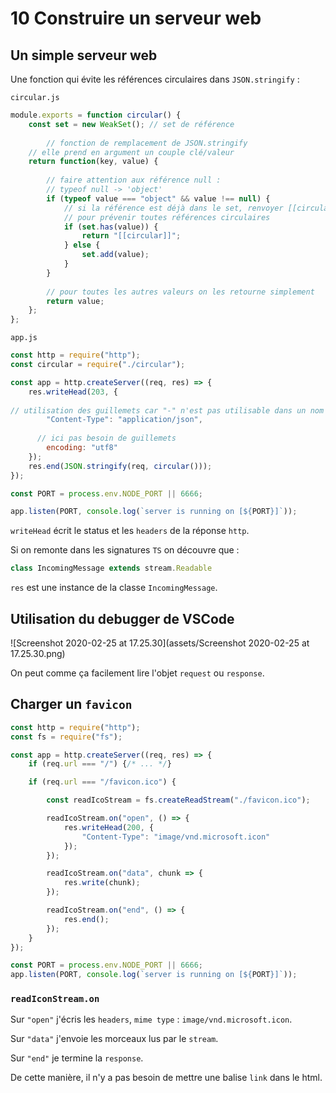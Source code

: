 # 10 Construire un serveur web

## Un simple serveur web

Une fonction qui évite les références circulaires dans `JSON.stringify` :

`circular.js`

```js
module.exports = function circular() {
    const set = new WeakSet(); // set de référence
  
		// fonction de remplacement de JSON.stringify
  	// elle prend en argument un couple clé/valeur
    return function(key, value) { 
      
      	// faire attention aux référence null :
      	// typeof null -> 'object'
        if (typeof value === "object" && value !== null) {
          	// si la référence est déjà dans le set, renvoyer [[circular]]
          	// pour prévenir toutes références circulaires
            if (set.has(value)) {
                return "[[circular]]";
            } else {
                set.add(value);
            }
        }
				
      	// pour toutes les autres valeurs on les retourne simplement
        return value;
    };
};
```

`app.js`

```js
const http = require("http");
const circular = require("./circular");

const app = http.createServer((req, res) => {
    res.writeHead(203, {
      
// utilisation des guillemets car "-" n'est pas utilisable dans un nom js valide
        "Content-Type": "application/json",
      
      // ici pas besoin de guillemets
        encoding: "utf8"
    });
    res.end(JSON.stringify(req, circular()));
});

const PORT = process.env.NODE_PORT || 6666;

app.listen(PORT, console.log(`server is running on [${PORT}]`));
```

`writeHead` écrit le status et les `headers` de la réponse `http`.

Si on remonte dans les signatures `TS` on découvre que :

```js
class IncomingMessage extends stream.Readable
```

`res` est une instance de la classe `IncomingMessage`.

## Utilisation du debugger de VSCode

![Screenshot 2020-02-25 at 17.25.30](assets/Screenshot 2020-02-25 at 17.25.30.png)

On peut comme ça facilement lire l'objet `request` ou `response`.

## Charger un `favicon`

```js
const http = require("http");
const fs = require("fs");

const app = http.createServer((req, res) => {
    if (req.url === "/") {/* ... */}

    if (req.url === "/favicon.ico") {

        const readIcoStream = fs.createReadStream("./favicon.ico");

        readIcoStream.on("open", () => {
            res.writeHead(200, {
                "Content-Type": "image/vnd.microsoft.icon"
            });
        });

        readIcoStream.on("data", chunk => {
            res.write(chunk);
        });

        readIcoStream.on("end", () => {
            res.end();
        });
    }
});

const PORT = process.env.NODE_PORT || 6666;
app.listen(PORT, console.log(`server is running on [${PORT}]`));
```

### `readIconStream.on`

Sur `"open"`  j'écris les `headers`, `mime type` : `image/vnd.microsoft.icon`.

Sur `"data"` j'envoie les morceaux lus par le `stream`.

Sur `"end"` je termine la `response`.

De cette manière, il n'y a pas besoin de mettre une balise `link` dans le html.